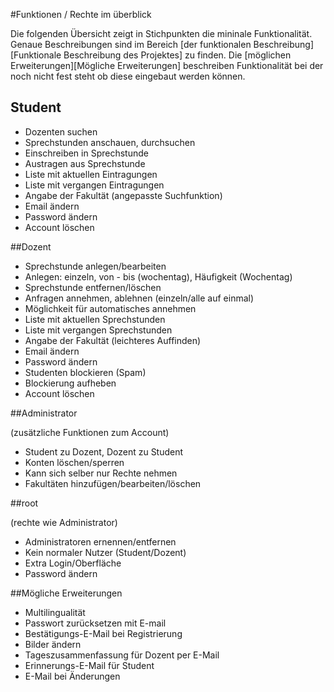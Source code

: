 #Funktionen / Rechte im überblick

Die folgenden Übersicht zeigt in Stichpunkten die mininale Funktionalität.
Genaue Beschreibungen sind im Bereich [der funktionalen Beschreibung][Funktionale Beschreibung des Projektes] zu finden.
Die [möglichen Erweiterungen][Mögliche Erweiterungen] beschreiben Funktionalität bei der noch nicht fest steht ob
diese eingebaut werden können.

## Student

- Dozenten suchen
- Sprechstunden anschauen, durchsuchen
- Einschreiben in Sprechstunde
- Austragen aus Sprechstunde
- Liste mit aktuellen Eintragungen
- Liste mit vergangen Eintragungen
- Angabe der Fakultät (angepasste Suchfunktion)
- Email ändern
- Password ändern
- Account löschen

##Dozent

- Sprechstunde anlegen/bearbeiten
- Anlegen: einzeln, von - bis (wochentag), Häufigkeit (Wochentag)
- Sprechstunde entfernen/löschen
- Anfragen annehmen, ablehnen (einzeln/alle auf einmal)
- Möglichkeit für automatisches annehmen
- Liste mit aktuellen Sprechstunden
- Liste mit vergangen Sprechstunden
- Angabe der Fakultät (leichteres Auffinden)
- Email ändern
- Password ändern
- Studenten blockieren (Spam)
- Blockierung aufheben
- Account löschen

##Administrator

(zusätzliche Funktionen zum Account)

- Student zu Dozent, Dozent zu Student
- Konten löschen/sperren
- Kann sich selber nur Rechte nehmen
- Fakultäten hinzufügen/bearbeiten/löschen

##root

(rechte wie Administrator)

- Administratoren ernennen/entfernen
- Kein normaler Nutzer (Student/Dozent)
- Extra Login/Oberfläche
- Password ändern

##Mögliche Erweiterungen

- Multilingualität
- Passwort zurücksetzen mit E-mail
- Bestätigungs-E-Mail bei Registrierung
- Bilder ändern
- Tageszusammenfassung für Dozent per E-Mail
- Erinnerungs-E-Mail für Student
- E-Mail bei Änderungen
